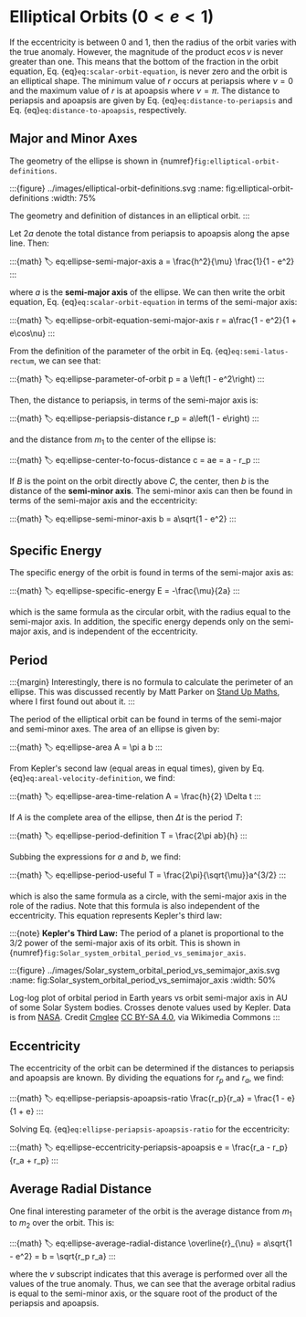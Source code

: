 # Elliptical Orbits ($0 < e < 1$)

If the eccentricity is between 0 and 1, then the radius of the orbit varies with the true anomaly. However, the magnitude of the product $e \cos\nu$ is never greater than one. This means that the bottom of the fraction in the orbit equation, Eq. {eq}`eq:scalar-orbit-equation`, is never zero and the orbit is an elliptical shape. The minimum value of $r$ occurs at periapsis where $\nu = 0$ and the maximum value of $r$ is at apoapsis where $\nu = \pi$. The distance to periapsis and apoapsis are given by Eq. {eq}`eq:distance-to-periapsis` and Eq. {eq}`eq:distance-to-apoapsis`, respectively.

## Major and Minor Axes

The geometry of the ellipse is shown in {numref}`fig:elliptical-orbit-definitions`.

:::{figure} ../images/elliptical-orbit-definitions.svg
:name: fig:elliptical-orbit-definitions
:width: 75%

The geometry and definition of distances in an elliptical orbit.
:::

Let $2a$ denote the total distance from periapsis to apoapsis along the apse line. Then:

:::{math}
:label: eq:ellipse-semi-major-axis
a = \frac{h^2}{\mu} \frac{1}{1 - e^2}
:::

where $a$ is the **semi-major axis** of the ellipse. We can then write the orbit equation, Eq. {eq}`eq:scalar-orbit-equation` in terms of the semi-major axis:

:::{math}
:label: eq:ellipse-orbit-equation-semi-major-axis
r = a\frac{1 - e^2}{1 + e\cos\nu}
:::

From the definition of the parameter of the orbit in Eq. {eq}`eq:semi-latus-rectum`, we can see that:

:::{math}
:label: eq:ellipse-parameter-of-orbit
p = a \left(1 - e^2\right)
:::

Then, the distance to periapsis, in terms of the semi-major axis is:

:::{math}
:label: eq:ellipse-periapsis-distance
r_p = a\left(1 - e\right)
:::

and the distance from $m_1$ to the center of the ellipse is:

:::{math}
:label: eq:ellipse-center-to-focus-distance
c = ae = a - r_p
:::

If $B$ is the point on the orbit directly above $C$, the center, then $b$ is the distance of the **semi-minor axis**. The semi-minor axis can then be found in terms of the semi-major axis and the eccentricity:

:::{math}
:label: eq:ellipse-semi-minor-axis
b = a\sqrt{1 - e^2}
:::

## Specific Energy

The specific energy of the orbit is found in terms of the semi-major axis as:

:::{math}
:label: eq:ellipse-specific-energy
E = -\frac{\mu}{2a}
:::

which is the same formula as the circular orbit, with the radius equal to the semi-major axis. In addition, the specific energy depends only on the semi-major axis, and is independent of the eccentricity.

## Period

:::{margin}
Interestingly, there is no formula to calculate the perimeter of an ellipse. This was discussed recently by Matt Parker on [Stand Up Maths](https://youtu.be/5nW3nJhBHL0), where I first found out about it.
:::

The period of the elliptical orbit can be found in terms of the semi-major and semi-minor axes. The area of an ellipse is given by:

:::{math}
:label: eq:ellipse-area
A = \pi a b
:::

From Kepler's second law (equal areas in equal times), given by Eq. {eq}`eq:areal-velocity-definition`, we find:

:::{math}
:label: eq:ellipse-area-time-relation
A = \frac{h}{2} \Delta t
:::

If $A$ is the complete area of the ellipse, then $\Delta t$ is the period $T$:

:::{math}
:label: eq:ellipse-period-definition
T = \frac{2\pi ab}{h}
:::

Subbing the expressions for $a$ and $b$, we find:

:::{math}
:label: eq:ellipse-period-useful
T = \frac{2\pi}{\sqrt{\mu}}a^{3/2}
:::

which is also the same formula as a circle, with the semi-major axis in the role of the radius. Note that this formula is also independent of the eccentricity. This equation represents Kepler's third law:

:::{note}
**Kepler's Third Law:** The period of a planet is proportional to the 3/2 power of the semi-major axis of its orbit. This is shown in {numref}`fig:Solar_system_orbital_period_vs_semimajor_axis`.

:::{figure} ../images/Solar_system_orbital_period_vs_semimajor_axis.svg
:name: fig:Solar_system_orbital_period_vs_semimajor_axis
:width: 50%

Log-log plot of orbital period in Earth years vs orbit semi-major axis in AU of some Solar System bodies. Crosses denote values used by Kepler. Data is from [NASA](http://nssdc.gsfc.nasa.gov/planetary/factsheet/planet_table_ratio.html). Credit [Cmglee](https://commons.wikimedia.org/wiki/File:Solar_system_orbital_period_vs_semimajor_axis.svg) [CC BY-SA 4.0](https://creativecommons.org/licenses/by-sa/4.0), via Wikimedia Commons
:::

## Eccentricity

The eccentricity of the orbit can be determined if the distances to periapsis and apoapsis are known. By dividing the equations for $r_p$ and $r_a$, we find:

:::{math}
:label: eq:ellipse-periapsis-apoapsis-ratio
\frac{r_p}{r_a} = \frac{1 - e}{1 + e}
:::

Solving Eq. {eq}`eq:ellipse-periapsis-apoapsis-ratio` for the eccentricity:

:::{math}
:label: eq:ellipse-eccentricity-periapsis-apoapsis
e = \frac{r_a - r_p}{r_a + r_p}
:::

## Average Radial Distance

One final interesting parameter of the orbit is the average distance from $m_1$ to $m_2$ over the orbit. This is:

:::{math}
:label: eq:ellipse-average-radial-distance
\overline{r}_{\nu} = a\sqrt{1 - e^2} = b = \sqrt{r_p r_a}
:::

where the $\nu$ subscript indicates that this average is performed over all the values of the true anomaly. Thus, we can see that the average orbital radius is equal to the semi-minor axis, or the square root of the product of the periapsis and apoapsis.
